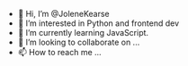 - 👋 Hi, I’m @JoleneKearse
- 👀 I’m interested in Python and frontend dev
- 🌱 I’m currently learning JavaScript.
- 💞️ I’m looking to collaborate on ...
- 📫 How to reach me ...

<!---
JoleneKearse/JoleneKearse is a ✨ special ✨ repository because its `README.md` (this file) appears on your GitHub profile.
You can click the Preview link to take a look at your changes.
--->
